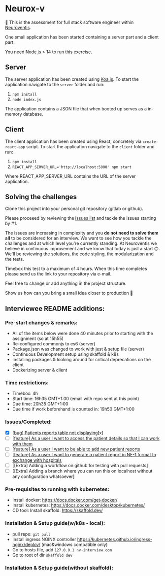 # Neurox-v

👋 This is the assessment for full stack software engineer within [Neuroventis](https://neuroventis.care/).

One small application has been started containing a server part and a client part.

You need Node.js > 14 to run this exercise.

## Server

The server application has been created using [Koa.js](https://koajs.com/).
To start the application navigate to the `server` folder and run:

1. `npm install`
2. `node index.js`

The application contains a JSON file that when booted up serves as a in-memory database.

## Client

The client application has been created using React, concretely via `create-react-app` script.
To start the application navigate to the `client` folder and run:

1. `npm install`
2. `REACT_APP_SERVER_URL='http://localhost:5000' npm start`

Where REACT_APP_SERVER_URL contains the URL of the server application.

## Solving the challenges

Clone this project into your personal git repository (gitlab or github).

Please proceeed by reviewing the [issues list](https://gitlab.com/raymundo.vasquezruiz.epione/full-stack-test/-/issues) and tackle the issues starting by #1.

The issues are increasing in complexity and you **do not need to solve them all** to be considered for an interview. We want to see how you tackle the challenges and at which level you're currently standing. At Neuroventis we believe in continuous improvement and we know that today is just a start 🙃. We'll be reviewing the solutions, the code styling, the modularization and the tests.

Timebox this test to a maximum of 4 hours. When this time completes please send us the link to your repository via e-mail.

Feel free to change or add anything in the project structure.

Show us how can you bring a small idea closer to production 🚀

## Interviewee README additions:

### Pre-start changes & remarks:

-   All of the items below were done 40 minutes prior to starting with the assignment (so at 15h55)
-   Re-configured commonjs to es6 (server)
-   Package.json was changed to work with jest & setup file (server)
-   Continuous Development setup using skaffold & k8s
-   Installing packages & looking around for critical deprecations on the client
-   Dockerizing server & client

### Time restrictions:

-   Timebox: 4h
-   Start time: 16h35 GMT+1:00 (email with repo sent at this point)
-   Due time: 20h35 GMT+1:00
-   Due time if work beforehand is counted in: 19h50 GMT+1:00

### Issues/Completed:

-   [x] [[bug] Patients reports table not displaying](https://gitlab.com/raymundo.vasquezruiz.neuroventis/full-stack-test/-/issues/1)[x]
-   [ ] [[feature] As a user I want to access the patient details so that I can work with them](https://gitlab.com/raymundo.vasquezruiz.neuroventis/full-stack-test/-/issues/2)
-   [ ] [[feature] As a user I want to be able to add new patient reports](https://gitlab.com/raymundo.vasquezruiz.neuroventis/full-stack-test/-/issues/3)
-   [ ] [[feature] As a user I want to generate a patient report in NE-1 format to exchange with hospitals](https://gitlab.com/raymundo.vasquezruiz.neuroventis/full-stack-test/-/issues/4)
-   [ ] [[Extra] Adding a workflow on github for testing with pull requests]
-   [ ] [[Extra] Adding a branch where you can run this on localhost without any configuration whatsoever]

### Pre-requisites to running with kubernetes:

-   Install docker: https://docs.docker.com/get-docker/
-   Install kubernetes: https://docs.docker.com/desktop/kubernetes/
-   CD tool: Install skaffold: https://skaffold.dev/

### Installation & Setup guide(w/k8s - local):

-   pull repo: `git pull`
-   Install ingress NGINX controller https://kubernetes.github.io/ingress-nginx/deploy/ (mac&windows compatible only)
-   Go to hosts file, add `127.0.0.1 nv-interview.com`
-   Go to root of dir `skaffold dev`

### Installation & Setup guide(without skaffold):
